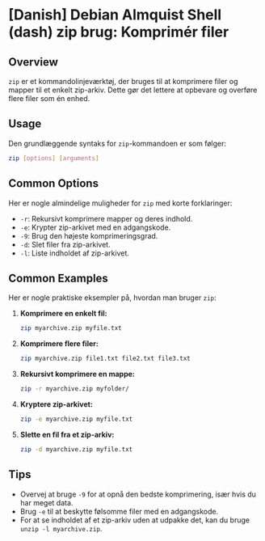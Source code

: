 # [Danish] Debian Almquist Shell (dash) zip brug: Komprimér filer

## Overview
`zip` er et kommandolinjeværktøj, der bruges til at komprimere filer og mapper til et enkelt zip-arkiv. Dette gør det lettere at opbevare og overføre flere filer som én enhed.

## Usage
Den grundlæggende syntaks for `zip`-kommandoen er som følger:

```bash
zip [options] [arguments]
```

## Common Options
Her er nogle almindelige muligheder for `zip` med korte forklaringer:

- `-r`: Rekursivt komprimere mapper og deres indhold.
- `-e`: Krypter zip-arkivet med en adgangskode.
- `-9`: Brug den højeste komprimeringsgrad.
- `-d`: Slet filer fra zip-arkivet.
- `-l`: Liste indholdet af zip-arkivet.

## Common Examples
Her er nogle praktiske eksempler på, hvordan man bruger `zip`:

1. **Komprimere en enkelt fil:**
   ```bash
   zip myarchive.zip myfile.txt
   ```

2. **Komprimere flere filer:**
   ```bash
   zip myarchive.zip file1.txt file2.txt file3.txt
   ```

3. **Rekursivt komprimere en mappe:**
   ```bash
   zip -r myarchive.zip myfolder/
   ```

4. **Kryptere zip-arkivet:**
   ```bash
   zip -e myarchive.zip myfile.txt
   ```

5. **Slette en fil fra et zip-arkiv:**
   ```bash
   zip -d myarchive.zip myfile.txt
   ```

## Tips
- Overvej at bruge `-9` for at opnå den bedste komprimering, især hvis du har meget data.
- Brug `-e` til at beskytte følsomme filer med en adgangskode.
- For at se indholdet af et zip-arkiv uden at udpakke det, kan du bruge `unzip -l myarchive.zip`.